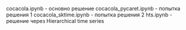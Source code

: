 cocacola.ipynb - основно решение
cocacola_pycaret.ipynb - попытка решения 1
cocacola_sktime.ipynb - попытка решения 2
hts.ipynb - решение через Hierarchical time series